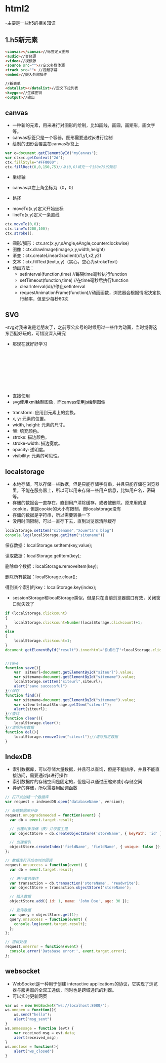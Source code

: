 # html2
-主要是一些h5的相关知识
## 1.h5新元素
```html
<canvas></canvas>//标签定义图形
<audio>//音频源
<video>//视频源
<source src="">//定义多媒体源
<track src=""> //视频字幕
<embed>//嵌入外部插件

//新表单
<datalist></datalist>//定义下拉列表
<keygen>//生成密钥
<output>//输出

```
## canvas
- 一种新的元素，用来进行对图形的绘制，比如画线，画圆，画矩形，画文字等。
- canvas标签只是一个容器，图形需要通过js进行绘制
- 绘制的图形会覆盖在canvas标签上
```javascript
var c=document.getElementById("myCanvas");
var ctx=c.getContext("2d");
ctx.fillStyle="#FF0000";
ctx.fillRect(0,0,150,75)//从(0,0)填充一个150x75的矩形
```
* 坐标轴

- canvas以左上角坐标为（0，0）

* 路径

- moveTo(x,y)定义开始坐标
- lineTo(x,y)定义一条直线
```javascript
ctx.moveTo(0,0);
ctx.lineTo(200,100);
ctx.stroke();
```

* 圆形/弧形：ctx.arc(x,y,r,sAngle,eAngle,counterclockwise)
* 图像：ctx.drawImage(image,x,y,width,height)
* 渐变：ctx.createLinearGradient(x1,y1,x2,y2)
* 文本：ctx.fillText(text,x,y)（实心，空心为strokeText）
* 动画方法：
  - setInterval(function,time) //每隔time毫秒执行function
  - setTimeout(function,time) //在time毫秒后执行function
  - clearInterval(id)//停止setInterval
  - requestAnimationFrame(function)//动画函数，浏览器会根据情况决定执行频率，但至少每秒60次

## SVG
-svg对我来说是老朋友了，之前写公众号的时候用过一些作为动画，当时觉得这东西挺好玩的，可惜没深入研究
- 那现在就好好学习

* 直接使用<svg>标签，就可以将其嵌入到HTML里
* svg使用xml绘制图像，而canvas使用js绘制图像

- transform: 应用到元素上的变换。
- x, y: 元素的位置。
- width, height: 元素的尺寸。
- fill: 填充颜色。
- stroke: 描边颜色。
- stroke-width: 描边宽度。
- opacity: 透明度。
- visibility: 元素的可见性。

## localstorage
- 本地存储，可以存储一些数据，但是只能存储字符串，并且只能存储在浏览器里，不能在服务器上，所以可以用来存储一些用户信息，比如用户名，密码等。
- 存储的数据会一直存在，直到用户清除缓存，或者被删除。原来用的是cookie，但是cookie的大小有限制，而localstorage没有
- 存储的数据是字符串，所以需要转换一下
- 没用时间限制，可以一直存下去，直到浏览器清除缓存
```javascript
localStorage.setItem("sitename","Xouerta's blog")
console.log(localStorage.getItem("sitename"))
```

保存数据：localStorage.setItem(key,value);

读取数据：localStorage.getItem(key);

删除单个数据：localStorage.removeItem(key);

删除所有数据：localStorage.clear();

得到某个索引的key：localStorage.key(index);
- sessionStorage和localStorage类似，但是只在当前浏览器窗口有效，关闭窗口就失效了
```javascript
if (localStorage.clickcount)
{
    localStorage.clickcount=Number(localStorage.clickcount)+1;
}
else
{
    localStorage.clickcount=1;
}
document.getElementById("result").innerhtml="你点击了"+localStorage.clickcount+"次";


//save
function save(){
    var  siteurl=document.getElementById("siteurl").value;
    var sitename=document.getElementById("sitename").value;
    localStorage.setItem("siteurl",siteurl);
    alert("save successful")
}//保存
function find(){
    var sitename=document.getElementById("sitename").value;
    var siteurl=localStorage.getItem("siteurl");
    alert(siteurl);
}//查找
function clear(){
    localStorage.clear();
}//清除所有数据
function del(){
    localStorage.removeItem("siteurl");//清除指定数据
}
```
## IndexDB
- 索引数据库，可以存储大量数据，并且可以查询，但是不能排序，并且不能直接访问，需要通过js进行操作
- 索引数据库的存储空间是固定的，但是可以通过压缩来减小存储空间
- 异步的存储，所以需要用回调函数
```javascript
// 打开或创建一个数据库
var request = indexedDB.open('databaseName', version);

// 处理数据库升级
request.onupgradeneeded = function(event) {
  var db = event.target.result;

  // 创建对象存储（表）并设置主键
  var objectStore = db.createObjectStore('storeName', { keyPath: 'id' });

  // 创建索引
  objectStore.createIndex('fieldName', 'fieldName', { unique: false });
};

// 数据库打开成功时的回调
request.onsuccess = function(event) {
  var db = event.target.result;

  // 进行事务操作
  var transaction = db.transaction('storeName', 'readwrite');
  var objectStore = transaction.objectStore('storeName');

  // 插入数据
  objectStore.add({ id: 1, name: 'John Doe', age: 30 });

  // 查询数据
  var query = objectStore.get(1);
  query.onsuccess = function(event) {
    console.log(event.target.result);
  };
};

// 错误处理
request.onerror = function(event) {
  console.error('Database error:', event.target.error);
};
```
## websocket
- WebSocket是一种用于创建 interactive applications的协议，它实现了浏览器与服务器的全双工通信，同时也是跨域通讯的利器。
- 可以实时更新网页

```javascript
var ws = new WebSocket("ws://localhost:8080/");
ws.onopen = function(){
    ws.send("hello");
    alert("msg_sent")
}
ws.onmessage = function (evt) { 
    var received_msg = evt.data;
    alert(received_msg);
}
ws.onclose = function(){
    alert("ws_closed")
}
```
